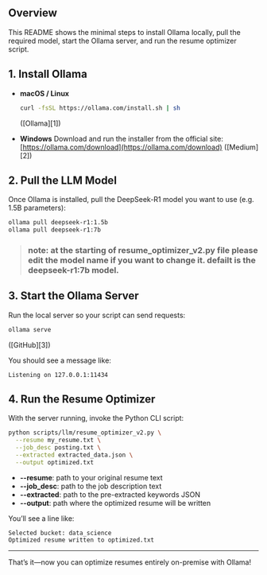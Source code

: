 ## Overview

This README shows the minimal steps to install Ollama locally, pull the required model, start the Ollama server, and run the resume optimizer script.

## 1. Install Ollama

* **macOS / Linux**

  ```bash
  curl -fsSL https://ollama.com/install.sh | sh
  ```

  ([Ollama][1])

* **Windows**
  Download and run the installer from the official site:
  [https://ollama.com/download](https://ollama.com/download)
  ([Medium][2])

## 2. Pull the LLM Model

Once Ollama is installed, pull the DeepSeek-R1 model you want to use (e.g. 1.5B parameters):

```bash
ollama pull deepseek-r1:1.5b
ollama pull deepseek-r1:7b
```

> ### note:  at the starting of resume_optimizer_v2.py file please edit the model name if you want to change it. defailt is the deepseek-r1:7b model.

## 3. Start the Ollama Server

Run the local server so your script can send requests:

```bash
ollama serve
```

([GitHub][3])

You should see a message like:

```
Listening on 127.0.0.1:11434
```

## 4. Run the Resume Optimizer

With the server running, invoke the Python CLI script:

```bash
python scripts/llm/resume_optimizer_v2.py \
  --resume my_resume.txt \
  --job_desc posting.txt \
  --extracted extracted_data.json \
  --output optimized.txt
```

* **--resume**: path to your original resume text
* **--job\_desc**: path to the job description text
* **--extracted**: path to the pre-extracted keywords JSON
* **--output**: path where the optimized resume will be written

You’ll see a line like:

```
Selected bucket: data_science
Optimized resume written to optimized.txt
```

---

That’s it—now you can optimize resumes entirely on-premise with Ollama!
